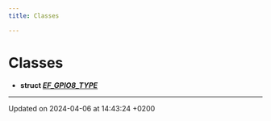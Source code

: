 ```yaml
---
title: Classes

---
```


# Classes




* **struct [_EF_GPIO8_TYPE_](Classes/struct__EF__GPIO8__TYPE__.md)** 



-------------------------------

Updated on 2024-04-06 at 14:43:24 +0200
